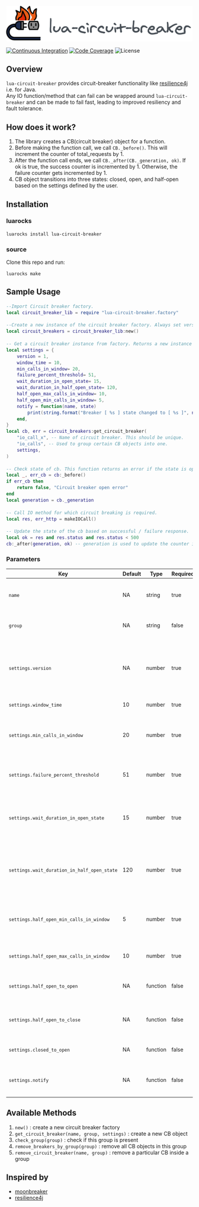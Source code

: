 ![lua-circuit-breaker](./docs/lua-circuit-breaker.svg)

[![Continuous Integration](https://github.com/dream11/lua-circuit-breaker/actions/workflows/ci.yml/badge.svg)](https://github.com/dream11/lua-circuit-breaker/actions/workflows/ci.yml)
[![Code Coverage](https://codecov.io/gh/dream11/lua-circuit-breaker/branch/master/graph/badge.svg?token=6wyFuRgmdG)](https://codecov.io/gh/dream11/lua-circuit-breaker)
![License](https://img.shields.io/badge/license-MIT-green.svg)

## Overview
`lua-circuit-breaker` provides circuit-breaker functionality like [resilience4j](https://github.com/resilience4j/resilience4j) i.e. for Java.
<br>Any IO function/method that can fail can be wrapped around `lua-circuit-breaker` and can be made to fail fast, leading to improved resiliency and fault tolerance.

## How does it work?

1. The library creates a CB(circuit breaker) object for a function.
2. Before making the function call, we call `CB._before()`. This will increment the counter of total_requests by 1.
3. After the function call ends, we call `CB._after(CB._generation, ok)`. If ok is true, the success counter is incremented by 1. Otherwise, the failure counter gets incremented by 1.
4. CB object transitions into three states: closed, open, and half-open based on the settings defined by the user.

## Installation

### luarocks
```bash
luarocks install lua-circuit-breaker
```

### source
Clone this repo and run:
```
luarocks make
```


## Sample Usage

```lua
--Import Circuit breaker factory.
local circuit_breaker_lib = require "lua-circuit-breaker.factory"

--Create a new instance of the circuit breaker factory. Always set version = 0. This is used for flushing the circuit breakers when the configuration is changed.
local circuit_breakers = circuit_breaker_lib:new()

-- Get a circuit breaker instance from factory. Returns a new instance only if not already created.
local settings = {
    version = 1,
    window_time = 10,
    min_calls_in_window= 20,
    failure_percent_threshold= 51,
    wait_duration_in_open_state= 15,
    wait_duration_in_half_open_state= 120,
    half_open_max_calls_in_window= 10,
    half_open_min_calls_in_window= 5,
    notify = function(name, state)
        print(string.format("Breaker [ %s ] state changed to [ %s ]", name, state))
    end,
}
local cb, err = circuit_breakers:get_circuit_breaker(
    "io_call_x", -- Name of circuit breaker. This should be unique.
    "io_calls", -- Used to group certain CB objects into one.
    settings,
)

-- Check state of cb. This function returns an error if the state is open or half_open_max_calls_in_window is breached.
local _, err_cb = cb:_before()
if err_cb then
    return false, "Circuit breaker open error"
end
local generation = cb._generation

-- Call IO method for which circuit breaking is required.
local res, err_http = makeIOCall()

-- Update the state of the cb based on successful / failure response.
local ok = res and res.status and res.status < 500
cb:_after(generation, ok) -- generation is used to update the counter in the correct time bucket.
```


### Parameters

| Key | Default  | Type  | Required | Description |
| --- | --- | --- | --- | --- |
| `name` | NA | string | true | Name of circuit breaker, this should be unique |
| `group` | NA | string | false | Group to which the CB object will belong |
| `settings.version` | NA | number | true | Maintains version of settings object, changing this will create new CB and flush older CB |
| `settings.window_time` | 10 | number | true | Window size in seconds |
| `settings.min_calls_in_window` | 20 | number | true | Minimum number of calls to be present in the window to start calculation |
| `settings.failure_percent_threshold` | 51 | number | true | % of requests that should fail to open the circuit |
| `settings.wait_duration_in_open_state` | 15 | number | true | Duration(sec) to wait before automatically transitioning from open to half-open state |
| `settings.wait_duration_in_half_open_state` | 120 | number | true | Duration(sec) to wait in half-open state before automatically transitioning to closed state |
| `settings.half_open_min_calls_in_window` | 5 | number | true | Minimum number of calls to be present in the half open state to start calculation |
| `settings.half_open_max_calls_in_window` | 10 | number | true | Maximum calls to allow in half open state |
| `settings.half_open_to_open` | NA | function | false | Overrides transition from half-open to open state |
| `settings.half_open_to_close` | NA | function | false | Overrides transition from half-open to closed state |
| `settings.closed_to_open` | NA | function | false | Overrides transtition from closed to open state |
| `settings.notify` | NA | function | false | Overrides with a custom logger function |


## Available Methods

1. `new()` : create a new circuit breaker factory
2. `get_circuit_breaker(name, group, settings)` : create a new CB object
3. `check_group(group)` : check if this group is present
4. `remove_breakers_by_group(group)` : remove all CB objects in this group
5. `remove_circuit_breaker(name, group)` : remove a particular CB inside a group

## Inspired by
- [moonbreaker](https://github.com/Invizory/moonbreaker)
- [resilience4j](https://github.com/resilience4j/resilience4j)
